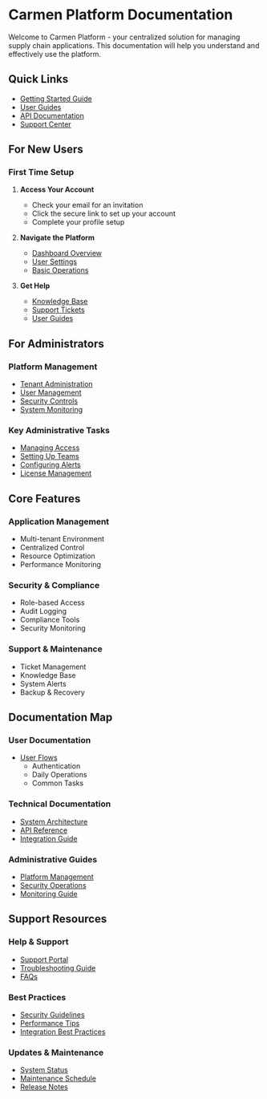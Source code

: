 # Carmen Platform Documentation

Welcome to Carmen Platform - your centralized solution for managing supply chain applications. This documentation will help you understand and effectively use the platform.

## Quick Links
- [Getting Started Guide](#getting-started)
- [User Guides](user-flow.md)
- [API Documentation](site-map.md#api-reference)
- [Support Center](site-map.md#resources)

## For New Users

### First Time Setup
1. **Access Your Account**
   - Check your email for an invitation
   - Click the secure link to set up your account
   - Complete your profile setup

2. **Navigate the Platform**
   - [Dashboard Overview](site-map.md#dashboard-area)
   - [User Settings](site-map.md#user-management)
   - [Basic Operations](user-flow.md#authentication-flows)

3. **Get Help**
   - [Knowledge Base](use-cases.md#knowledge-base-management)
   - [Support Tickets](use-cases.md#support-ticket-management)
   - [User Guides](user-flow.md)

## For Administrators

### Platform Management
- [Tenant Administration](use-cases.md#tenant-management)
- [User Management](use-cases.md#user-onboarding--access)
- [Security Controls](use-cases.md#platform-security)
- [System Monitoring](use-cases.md#monitoring--alerts)

### Key Administrative Tasks
- [Managing Access](use-cases.md#access-control-management)
- [Setting Up Teams](use-cases.md#business-unit-access-management)
- [Configuring Alerts](use-cases.md#alert-management)
- [License Management](use-cases.md#license-administration)

## Core Features

### Application Management
- Multi-tenant Environment
- Centralized Control
- Resource Optimization
- Performance Monitoring

### Security & Compliance
- Role-based Access
- Audit Logging
- Compliance Tools
- Security Monitoring

### Support & Maintenance
- Ticket Management
- Knowledge Base
- System Alerts
- Backup & Recovery

## Documentation Map

### User Documentation
- [User Flows](user-flow.md)
  - Authentication
  - Daily Operations
  - Common Tasks

### Technical Documentation
- [System Architecture](prd.md#2-system-architecture)
- [API Reference](site-map.md#api-reference)
- [Integration Guide](use-cases.md#application-integration)

### Administrative Guides
- [Platform Management](use-cases.md#platform-administration)
- [Security Operations](use-cases.md#security-operations)
- [Monitoring Guide](use-cases.md#monitoring--alerts)

## Support Resources

### Help & Support
- [Support Portal](site-map.md#resources)
- [Troubleshooting Guide](use-cases.md#issue-resolution)
- [FAQs](site-map.md#knowledge-base)

### Best Practices
- [Security Guidelines](use-cases.md#security-operations)
- [Performance Tips](use-cases.md#performance-management)
- [Integration Best Practices](use-cases.md#application-integration)

### Updates & Maintenance
- [System Status](site-map.md#dashboard)
- [Maintenance Schedule](use-cases.md#application-lifecycle-management)
- [Release Notes](site-map.md#documentation) 